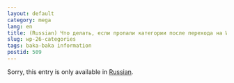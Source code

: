 ```yaml
---
layout: default
category: mega
lang: en
title: (Russian) Что делать, если пропали категории после перехода на WP 2.6
slug: wp-26-categories
tags: baka-baka information 
postid: 509
---
```

<p>Sorry, this entry is only available in <a href="http://mega.genn.org/export/getposts.php">Russian</a>.</p>